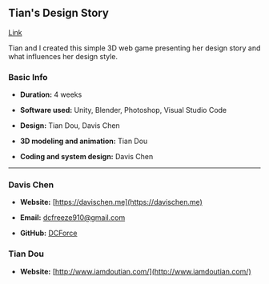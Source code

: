 ## Tian's Design Story

[Link](https://dcforce.github.io/td-design/tian-design-story/)  

Tian and I created this simple 3D web game presenting her design story and what influences her design style.

### Basic Info

* **Duration:** 4 weeks  
* **Software used:** Unity, Blender, Photoshop, Visual Studio Code  
  
* **Design:** Tian Dou, Davis Chen  
* **3D modeling and animation:** Tian Dou  
* **Coding and system design:** Davis Chen  

***

### Davis Chen

* **Website:** [https://davischen.me](https://davischen.me)  

* **Email:** dcfreeze910@gmail.com  

* **GitHub:** [DCForce](https://github.com/DCForce/)  

### Tian Dou
* **Website:** [http://www.iamdoutian.com/](http://www.iamdoutian.com/)
